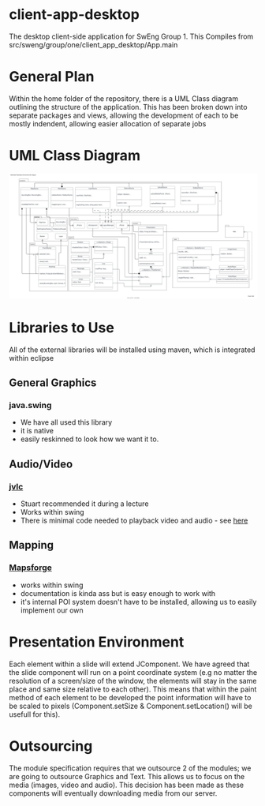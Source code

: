 # client-app-desktop
The desktop client-side application for SwEng Group 1. This Compiles from src/sweng/group/one/client_app_desktop/App.main

# General Plan
Within the home folder of the repository, there is a UML Class diagram outlining the structure of the application.
This has been broken down into separate packages and views, allowing the development of each to be mostly indendent, allowing easier allocation of separate jobs

# UML Class Diagram
![Diagram](./docs/MMPE-UML-Diagram.svg)

# Libraries to Use
All of the external libraries will be installed using maven, which is integrated within eclipse 
## General Graphics
### java.swing 
- We have all used this library
- it is native
- easily reskinned to look how we want it to.

## Audio/Video
### [jvlc](https://github.com/caprica/vlcj)
- Stuart recommended it during a lecture 
- Works within swing 
- There is minimal code needed to playback video and audio - see [here](https://www.tutorialspoint.com/vlcj/)

## Mapping
### [Mapsforge](https://github.com/mapsforge/mapsforge)
- works within swing
- documentation is kinda ass but is easy enough to work with
- it's internal POI system doesn't have to be installed, allowing us to easily implement our own

# Presentation Environment
Each element within a slide will extend JComponent. We have agreed that the slide component will run on a point coordinate system (e.g no matter the resolution of a screen/size of the window, the elements will stay in the same place and same size relative to each other). This means that within the paint method of each element to be developed the point information will have to be scaled to pixels (Component.setSize & Component.setLocation() will be usefull for this).

# Outsourcing
The module specification requires that we outsource 2 of the modules; we are going to outsource Graphics and Text. This allows us to focus on the media (images, video and audio). This decision has been made as these components will eventually downloading media from our server.

